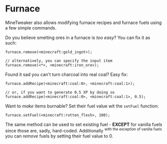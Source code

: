 # **Furnace**

MineTweaker also allows modifying furnace recipes and furnace fuels using a few simple commands.

Do you believe smelting ores in a furnace is *too easy*? You can fix it as such:

```
furnace.remove(<minecraft:gold_ingot>);

// alternatively, you can specify the input item
furnace.remove(<*>, <minecraft:iron_ore>);
```

Found it sad you can't turn charcoal into real coal? Easy fix:

```
furnace.addRecipe(<minecraft:coal:0>, <minecraft:coal:1>);

// or, if you want to generate 0.5 XP by doing so
furnace.addRecipe(<minecraft:coal:0>, <minecraft:coal:1>, 0.5);
```

Want to *make* items burnable? Set their fuel value wit the `setFuel` function:

`furnace.setFuel(<minecraft:rotten_flesh>, 100);`

The same method can be used to set existing fuel - **EXCEPT** for vanilla fuels since those are, sadly, hard-coded. Additionally <sup>with the exception of vanilla fuels</sup> you can *remove* fuels by setting their fuel value to 0.
